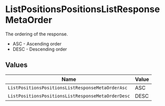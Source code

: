 # ListPositionsPositionsListResponseMetaOrder

The ordering of the response.
* ASC - Ascending order
* DESC - Descending order


## Values

| Name                                              | Value                                             |
| ------------------------------------------------- | ------------------------------------------------- |
| `ListPositionsPositionsListResponseMetaOrderAsc`  | ASC                                               |
| `ListPositionsPositionsListResponseMetaOrderDesc` | DESC                                              |